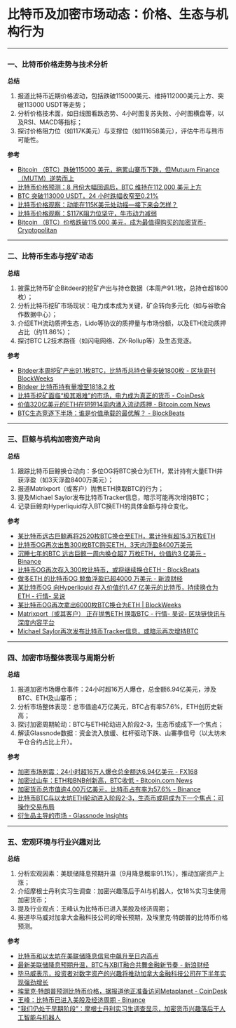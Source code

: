 # 比特币及加密市场动态：价格、生态与机构行为

---

### 一、比特币价格走势与技术分析
**总结**
1. 报道比特币近期价格波动，包括跌破115000美元、维持112000美元上方、突破113000 USDT等走势；
2. 分析价格技术面，如日线图看跌态势、4小时图复苏失败、小时图横盘等，以及RSI、MACD等指标；
3. 探讨价格阻力位（如117K美元）与支撑位（如111658美元），评估牛市与熊市可能性。

**参考**
- [Bitcoin （BTC）跌破115000 美元，拖累山寨币下跌，但Mutuum Finance（MUTM）逆势而上](https://www.cryptopolitan.com/zh-cn/bitcoin-btc-falls-under-115000-dragging-altcoins-down-with-it-but-mutuum-finance-mutm-bucks-the-trend/)
- [比特币价格预测：8 月份大幅回调后，BTC 维持在112,000 美元上方](https://tradersunion.com/zh/news/cryptocurrency-news/show/452608-bitcoin-price-prediction-btc-holds/)
- [BTC 突破113000 USDT，24 小时跌幅收窄至0.21%](https://www.binance.com/cn/square/post/28661784584762)
- [比特币价格观察：动能在115K美元处动摇—接下来会怎样？](https://news.bitcoin.com/zh/bitebi-jiage-guancha-dongneng-zai-115k-meiyuan-chu-dongyao-jielaihui-zenyang/)
- [比特币价格观察：$117K阻力位坚守，牛市动力减弱](https://news.bitcoin.com/zh/bi-te-bi-jia-ge-guan-cha-117k-zu-li-wei-jian-shou-niu-shi-dong-li-jian-ruo/)
- [Bitcoin （BTC）价格跌破115,000 美元，成为最值得购买的加密货币- Cryptopolitan](https://www.cryptopolitan.com/zh-cn/best-crypto-to-buy-as-bitcoin-btc-consolidates-under-115000/)

---

### 二、比特币生态与挖矿动态
**总结**
1. 披露比特币矿企Bitdeer的挖矿产出与持仓数据（本周产91.1枚，总持仓超1800枚）；
2. 分析比特币挖矿市场现状：电力成本成为关键，矿企转向多元化（如与谷歌合作数据中心）；
3. 介绍ETH流动质押生态，Lido等协议的质押量与市场份额，以及ETH流动质押占比（约11.86%）；
4. 探讨BTC L2技术路径（如闪电网络、ZK-Rollup等）及生态竞逐。

**参考**
- [Bitdeer本周挖矿产出91.1枚BTC，比特币总持仓量突破1800枚 - 区块周刊BlockWeeks](https://blockweeks.com/newsflash/160385.html)
- [Bitdeer 比特币持有量增至1818.2 枚](https://www.binance.com/zh-CN/square/post/08-23-2025-bitdeer-1-818-2-28706106386714)
- [比特币挖矿面临“极其艰难”的市场，电力成为真正的货币 - CoinDesk](https://www.coindesk.com/zh/tech/2025/08/24/bitcoin-mining-faces-incredibly-difficult-market-as-power-becomes-the-real-currency)
- [价值320亿美元的ETH在短短14周内涌入流动质押 - Bitcoin.com News](https://news.bitcoin.com/zh/jia-zhi-320-yi-mei-yuan-de-eth-zai-duan-duan-14-zhou-nei-yong-ru-liu-dong-zhi-ya/)
- [BTC生态竞逐下半场：谁是价值承载的最优解？ - BlockBeats](https://www.theblockbeats.info/news/59405)

---

### 三、巨鲸与机构加密资产动向
**总结**
1. 跟踪比特币巨鲸换仓动向：多位OG将BTC换仓为ETH，累计持有大量ETH并获浮盈（如3天浮盈8400万美元）；
2. 报道Matrixport（或客户）抛售ETH换取BTC的行为；
3. 提及Michael Saylor发布比特币Tracker信息，暗示可能再次增持BTC；
4. 记录巨鲸向Hyperliquid存入BTC换ETH的具体金额与持仓变化。

**参考**
- [某比特币远古巨鲸再将2520枚BTC换仓至ETH，累计持有超15.3万枚ETH](https://blockweeks.com/newsflash/160320.html)
- [比特币OG再次出售300枚BTC购买ETH，3天内浮盈8400万美元](https://blockweeks.com/newsflash/160302.html)
- [沉睡七年的BTC 远古巨鲸一周内换仓超7 万枚ETH，价值约3 亿美元 - Binance](https://www.binance.com/zh-CN/square/post/28658712336666)
- [比特币OG再次存入300枚比特币，或将继续换仓ETH - BlockBeats](https://www.theblockbeats.info/flash/308737)
- [做多ETH 的比特币OG 鲸鱼浮盈已超4000 万美元 - 新浪财经](https://cj.sina.cn/articles/view/5952915720/162d2490806702by7i?froms=ggmp)
- [某比特币OG 向Hyperliquid 存入价值约1.47 亿美元的比特币，持续换仓为ETH - 行情- 吴说](https://www.wublock123.com/article/6/47626)
- [某比特币OG再次拿出6000枚BTC换仓为ETH | BlockWeeks](https://blockweeks.com/newsflash/160588.html)
- [Matrixport（或其客户） 正在抛售ETH 换取BTC - 行情- 吴说- 区块链快讯与深度内容平台](https://www.wublock123.com/article/6/47622)
- [Michael Saylor再次发布比特币Tracker信息，或暗示再次增持BTC](https://blockweeks.com/newsflash/160599.html)

---

### 四、加密市场整体表现与周期分析
**总结**
1. 报道加密市场爆仓事件：24小时超16万人爆仓，总金额6.94亿美元，涉及BTC、ETH及山寨币；
2. 分析市场整体表现：总市值逾4万亿美元，BTC占有率57.6%，ETH创历史新高；
3. 探讨加密周期轮动：BTC与ETH轮动进入阶段2-3，生态币或成下一个焦点；
4. 解读Glassnode数据：资金流入放缓、杠杆驱动下跌、山寨季信号（以太坊未平仓合约占比上升）。

**参考**
- [加密市场剧震：24小时超16万人爆仓总金额达6.94亿美元 - FX168](https://www.fx168news.com/article/%E5%8A%A0%E5%AF%86%E8%B4%A7%E5%B8%81-935741)
- [加密过山车：ETH和BNB创新高，BTC收低 - Bitcoin.com News](https://news.bitcoin.com/zh/jiami-guoshanche-eth-he-bnb-chuangxingaobtcshoudi/)
- [加密货币总市值逾4.00万亿美元，比特币占有率为57.6% - Binance](https://www.binance.com/zh-CN/square/post/08-23-2025-4-00-57-6-28698648805090)
- [比特币BTC与以太坊ETH轮动进入阶段2-3，生态币或将成为下一个焦点：可操作交易布局](https://blockchain.news/zh/flashnews/btc-and-eth-rotation-playbook-stage-2-3-signals-ecosystem-altcoins-next-actionable-trading-setup-btc-eth-altcoin-rotation-zh)
- [衍生品主导的市场 - Glassnode Insights](https://insights.glassnode.com/chinese/the-week-onchain-week-33-2025-chinese/)

---

### 五、宏观环境与行业兴趣对比
**总结**
1. 分析宏观因素：美联储降息预期升温（9月降息概率91.1%），推动加密资产上涨；
2. 介绍摩根士丹利实习生调查：加密兴趣落后于AI与机器人，仅18%实习生使用加密货币；
3. 提及行业观点：王峰认为比特币已进入美股及经济周期；
4. 报道毕马威对加拿大金融科技公司的增长预期，及埃里克·特朗普的比特币价格预测。

**参考**
- [比特币和以太坊在美联储降息信号中飙升至日内高点](https://news.bitcoin.com/zh/bitcoin-he-yi-ta-fang-zai-mei-lian-chu-jiang-xi-xin-hao-zhong-biao-sheng-zhi-ri-nei-gao-dian/)
- [最新美联储降息预期升温，BTC与XBIT融合共舞金融新节奏 - 新浪财经](https://cj.sina.cn/articles/view/5953190046/162d6789e06701yh68?froms=ggmp)
- [毕马威表示，投资者对数字资产的兴趣将推动加拿大金融科技公司在下半年实现强劲增长](https://www.coindesk.com/zh/business/2025/08/23/kpmg-sees-strong-second-half-for-canadian-fintechs-after-crypto-ai-raked-in-billions)
- [埃里克·特朗普预测比特币价格，据报道他正准备访问Metaplanet - CoinDesk](https://www.coindesk.com/zh/business/2025/08/23/eric-trump-makes-bitcoin-price-predictions-as-he-reportedly-gets-ready-to-visit-metaplanet)
- [王峰：比特币已进入美股及经济周期 - Binance](https://www.binance.com/zh-CN/square/post/28744506215649)
- [“我们仍处于早期阶段”：摩根士丹利实习生调查显示，加密货币兴趣落后于人工智能与机器人](https://www.coindesk.com/zh/markets/2025/08/24/we-are-still-early-morgan-stanley-s-intern-survey-reveals-as-crypto-interest-lags-behind-ai-and-robots)